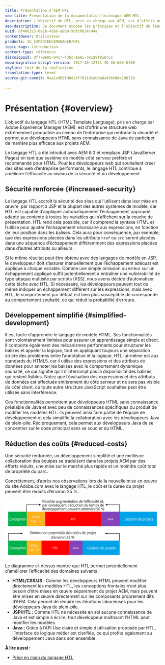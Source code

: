```yaml
---
title: Présentation d’AEM HTL
seo-title: Présentation de la documentation technique AEM HTL.
description: L’objectif de HTL, pris en charge par AEM, est d’offrir une structure web extrêmement productive au niveau de l’entreprise qui renforce la sécurité et permet aux développeurs HTML sans connaissance de Java de participer de manière plus efficace aux projets AEM.
seo-description: Ce document expose les principes et l’objectif du langage de modèle HTML - HTML - pris en charge par Adobe Experience Manager. HTL est une structure Web d’entreprise hautement productive qui améliore la sécurité et permet aux développeurs HTML dépourvus de connaissances Java de mieux participer aux projets AEM.
uuid: 8f486325-0a1b-4186-a998-96fc0034c44a
contentOwner: Utilisateur
products: SG_EXPERIENCEMANAGER/HTL
topic-tags: introduction
content-type: référence
discoiquuid: 8f779e08-94c7-43bc-a6e5-d81a9f818c5c
mwpw-migration-script-version: 2017-10-12T21 46 58.665-0400
skyline: test de la réplication
translation-type: tm+mt
source-git-commit: 0aa1e905fd6d24f7031dceb0a8a89b56da198719

---
```



# Présentation {#overview}

L’objectif du langage HTL (HTML Template Language), pris en charge par Adobe Experience Manager (AEM), est d’offrir une structure web extrêmement productive au niveau de l’entreprise qui renforce la sécurité et permet aux développeurs HTML sans connaissance de Java de participer de manière plus efficace aux projets AEM.

Le langage HTL a été introduit avec AEM 6.0 et remplace JSP (JavaServer Pages) en tant que système de modèle côté serveur préféré et recommandé pour HTML. Pour les développeurs web qui souhaitent créer des sites web d’entreprise performants, le langage HTL contribue à améliorer l’efficacité au niveau de la sécurité et du développement.

## Sécurité renforcée {#increased-security}

Le langage HTL accroît la sécurité des sites qui l’utilisent dans leur mise en œuvre, par rapport à JSP et la plupart des autres systèmes de modèle, car HTL est capable d’appliquer automatiquement l’échappement approprié adapté au contexte à toutes les variables qui s’affichent sur la couche de présentation. HTL rend cela possible, car il comprend la syntaxe HTML et l’utilise pour ajuster l’échappement nécessaire aux expressions, en fonction de leur position dans les balises. Cela aura pour conséquence, par exemple, que des expressions placées dans les attributs `href` ou `src` seront placées dans une séquence d’échappement différemment des expressions placées dans d’autres attributs ou ailleurs.

Si le même résultat peut être obtenu avec des langages de modèle en JSP, le développeur doit s’assurer manuellement que l’échappement adéquat est appliqué à chaque variable. Comme une simple omission ou erreur sur un échappement appliqué suffit potentiellement à entraîner une vulnérabilité de type attaque multisite par scripts (XSS), nous avons décidé d’automatiser cette tâche avec HTL. Si nécessaire, les développeurs peuvent tout de même indiquer un échappement différent sur les expressions, mais avec HTL, le comportement par défaut est bien plus susceptible de corresponde au comportement souhaité, ce qui réduit la probabilité d’erreurs.

## Développement simplifié   {#simplified-development}

Il est facile d’apprendre le langage de modèle HTML. Ses fonctionnalités sont volontairement limitées pour assurer un apprentissage simple et direct. Il comporte également des mécanismes performants pour structurer les balises et appeler la logique, tout en appliquant toujours une séparation stricte des problèmes entre l’annotation et la logique. HTL lui-même est aux standards du HTML5, car il utilise des expressions et des attributs de données pour annoter les balises avec le comportement dynamique souhaité, ce qui signifie qu’il n’interrompt pas la disponibilité des balises, qui restent lisibles. Notez que l’évaluation des expressions et des attributs de données est effectuée entièrement du côté serveur et ne sera pas visible du côté client, où toute autre structure JavaScript souhaitée peut être utilisée sans interférence.

Ces fonctionnalités permettent aux développeurs HTML sans connaissance préalable de Java et avec peu de connaissances spécifiques du produit de modifier les modèles HTL. Ils peuvent ainsi faire partie de l’équipe de développement et cela simplifie la collaboration avec les développeurs Java de plein-pile. Réciproquement, cela permet aux développeurs Java de se concentrer sur le code principal sans se soucier du HTML.

## Réduction des coûts   {#reduced-costs}

Une sécurité renforcée, un développement simplifié et une meilleure collaboration des équipes se traduisent dans les projets AEM par des efforts réduits, une mise sur le marché plus rapide et un moindre coût total de propriété du parc.

Concrètement, d’après nos observations lors de la nouvelle mise en œuvre du site Adobe.com avec le langage HTL, le coût et la durée du projet peuvent être réduits d’environ 25 %.

![](assets/chlimage_1.png)

Le diagramme ci-dessus montre que HTL permet potentiellement d’améliorer l’efficacité des domaines suivants :

* **HTML/CSS/JS :** Comme les développeurs HTML peuvent modifier directement les modèles HTL, les conceptions frontales n’ont plus besoin d’être mises en œuvre séparément du projet AEM, mais peuvent être mises en œuvre directement sur les composants proprement dits d’AEM. Cela permet de réduire les itérations laborieuses pour les développeurs Java de plein-pile.
* **JSP/HTL :** Comme HTL ne nécessite en soi aucune connaissance de Java et est simple à écrire, tout développeur maîtrisant l’HTML peut modifier les modèles.
* **Java :** Grâce à l’API Use claire et simple d’utilisation proposée par HTL, l’interface de logique métier est clarifiée, ce qui profite également au développement Java dans son ensemble.

**À lire aussi :**

* [Prise en main du langage HTL](getting-started.md)

